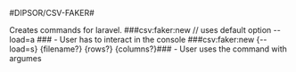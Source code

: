 #DIPSOR/CSV-FAKER#

Creates commands for laravel.
###csv:faker:new // uses default option --load=a ###
    - User has to interact in the console
###csv:faker:new {--load=s} {filename?} {rows?} {columns?}### 
    - User uses the command with argumes


